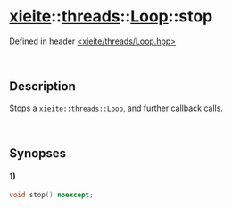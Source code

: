 # [xieite](../../../xieite.md)\:\:[threads](../../../threads.md)\:\:[Loop](../../Loop.md)\:\:stop
Defined in header [<xieite/threads/Loop.hpp>](../../../../include/xieite/threads/Loop.hpp)

&nbsp;

## Description
Stops a `xieite::threads::Loop`, and further callback calls.

&nbsp;

## Synopses
#### 1)
```cpp
void stop() noexcept;
```
